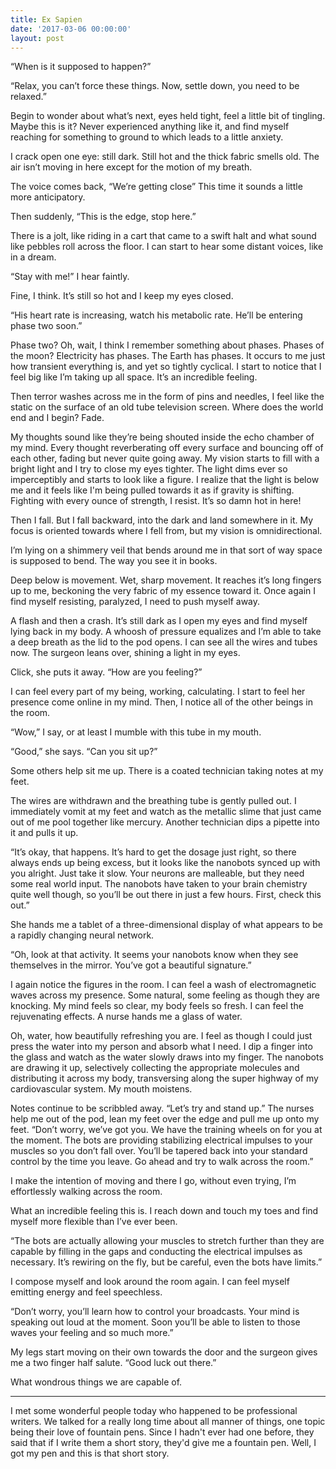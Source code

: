 ```yaml
---
title: Ex Sapien
date: '2017-03-06 00:00:00'
layout: post
---
```


“When is it supposed to happen?”

“Relax, you can’t force these things. Now, settle down, you need to be relaxed.”

Begin to wonder about what’s next, eyes held tight, feel a little bit of tingling. Maybe this is it? Never experienced anything like it, and find myself reaching for something to ground to which leads to a little anxiety. 

I crack open one eye: still dark. Still hot and the thick fabric smells old. The air isn’t moving in here except for the motion of my breath.

The voice comes back, “We’re getting close” This time it sounds a little more anticipatory.

Then suddenly, “This is the edge, stop here.”

There is a jolt, like riding in a cart that came to a swift halt and what sound like pebbles roll across the floor. I can start to hear some distant voices, like in a dream.

“Stay with me!” I hear faintly.

Fine, I think. It’s still so hot and I keep my eyes closed.

“His heart rate is increasing, watch his metabolic rate. He’ll be entering phase two soon.”

Phase two? Oh, wait, I think I remember something about phases. Phases of the moon? Electricity has phases. The Earth has phases. It occurs to me just how transient everything is, and yet so tightly cyclical. I start to notice that I feel big like I’m taking up all space. It’s an incredible feeling.

Then terror washes across me in the form of pins and needles, I feel like the static on the surface of an old tube television screen. Where does the world end and I begin? Fade.

My thoughts sound like they’re being shouted inside the echo chamber of my mind. Every thought reverberating off every surface and bouncing off of each other, fading but never quite going away. My vision starts to fill with a bright light and I try to close my eyes tighter. The light dims ever so imperceptibly and starts to look like a figure. I realize that the light is below me and it feels like I'm being pulled towards it as if gravity is shifting. Fighting with every ounce of strength, I resist. It’s so damn hot in here!

Then I fall. But I fall backward, into the dark and land somewhere in it. My focus is oriented towards where I fell from, but my vision is omnidirectional.

I’m lying on a shimmery veil that bends around me in that sort of way space is supposed to bend. The way you see it in books.

Deep below is movement. Wet, sharp movement. It reaches it’s long fingers up to me, beckoning the very fabric of my essence toward it. Once again I find myself resisting, paralyzed, I need to push myself away.

A flash and then a crash. It’s still dark as I open my eyes and find myself lying back in my body. A whoosh of pressure equalizes and I’m able to take a deep breath as the lid to the pod opens. I can see all the wires and tubes now. The surgeon leans over, shining a light in my eyes.

Click, she puts it away. “How are you feeling?”

I can feel every part of my being, working, calculating. I start to feel her presence come online in my mind. Then, I notice all of the other beings in the room.

“Wow,” I say, or at least I mumble with this tube in my mouth.

“Good,” she says. “Can you sit up?”

Some others help sit me up. There is a coated technician taking notes at my feet.

The wires are withdrawn and the breathing tube is gently pulled out. I immediately vomit at my feet and watch as the metallic slime that just came out of me pool together like mercury. Another technician dips a pipette into it and pulls it up.

“It’s okay, that happens. It’s hard to get the dosage just right, so there always ends up being excess, but it looks like the nanobots synced up with you alright. Just take it slow. Your neurons are malleable, but they need some real world input. The nanobots have taken to your brain chemistry quite well though, so you’ll be out there in just a few hours. First, check this out.”

She hands me a tablet of a three-dimensional display of what appears to be a rapidly changing neural network.

“Oh, look at that activity. It seems your nanobots know when they see themselves in the mirror. You’ve got a beautiful signature.”

I again notice the figures in the room. I can feel a wash of electromagnetic waves across my presence. Some natural, some feeling as though they are knocking. My mind feels so clear, my body feels so fresh. I can feel the rejuvenating effects. A nurse hands me a glass of water.

Oh, water, how beautifully refreshing you are. I feel as though I could just press the water into my person and absorb what I need. I dip a finger into the glass and watch as the water slowly draws into my finger. The nanobots are drawing it up, selectively collecting the appropriate molecules and distributing it across my body, transversing along the super highway of my cardiovascular system. My mouth moistens.

Notes continue to be scribbled away. “Let’s try and stand up.” The nurses help me out of the pod, lean my feet over the edge and pull me up onto my feet. “Don’t worry, we’ve got you. We have the training wheels on for you at the moment. The bots are providing stabilizing electrical impulses to your muscles so you don’t fall over. You’ll be tapered back into your standard control by the time you leave. Go ahead and try to walk across the room.”

I make the intention of moving and there I go, without even trying, I’m effortlessly walking across the room.

What an incredible feeling this is. I reach down and touch my toes and find myself more flexible than I’ve ever been.

“The bots are actually allowing your muscles to stretch further than they are capable by filling in the gaps and conducting the electrical impulses as necessary. It’s rewiring on the fly, but be careful, even the bots have limits.”

I compose myself and look around the room again. I can feel myself emitting energy and feel speechless.

“Don’t worry, you’ll learn how to control your broadcasts. Your mind is speaking out loud at the moment. Soon you’ll be able to listen to those waves your feeling and so much more.”

My legs start moving on their own towards the door and the surgeon gives me a two finger half salute. “Good luck out there.”

What wondrous things we are capable of.

<hr>

I met some wonderful people today who happened to be professional writers. We talked for a really long time about all manner of things, one topic being their love of fountain pens. Since I hadn't ever had one before, they said that if I write them a short story, they'd give me a fountain pen. Well, I got my pen and this is that short story.